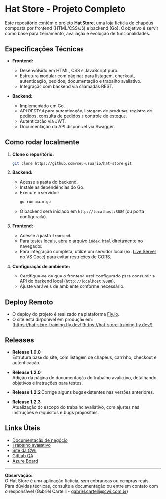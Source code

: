 # Hat Store - Projeto Completo

Este repositório contém o projeto **Hat Store**, uma loja fictícia de chapéus composta por frontend (HTML/CSS/JS) e backend (Go). O objetivo é servir como base para treinamento, avaliação e evolução de funcionalidades.

## Especificações Técnicas

- **Frontend:**  
  - Desenvolvido em HTML, CSS e JavaScript puro.
  - Estrutura modular com páginas para listagem, checkout, autenticação, pedidos, documentação e trabalho avaliativo.
  - Integração com backend via chamadas REST.

- **Backend:**  
  - Implementado em Go.
  - API RESTful para autenticação, listagem de produtos, registro de pedidos, consulta de pedidos e controle de estoque.
  - Autenticação via JWT.
  - Documentação da API disponível via Swagger.

## Como rodar localmente

1. **Clone o repositório:**
   ```sh
   git clone https://github.com/seu-usuario/hat-store.git
   ```

2. **Backend:**
   - Acesse a pasta do backend.
   - Instale as dependências do Go.
   - Execute o servidor:
     ```sh
     go run main.go
     ```
   - O backend será iniciado em `http://localhost:8080` (ou porta configurada).

3. **Frontend:**
   - Acesse a pasta `frontend`.
   - Para testes locais, abra o arquivo `index.html` diretamente no navegador.
   - Para integração completa, utilize um servidor local (ex: [Live Server](https://marketplace.visualstudio.com/items?itemName=ritwickdey.LiveServer) no VS Code) para evitar restrições de CORS.

4. **Configuração de ambiente:**
   - Certifique-se de que o frontend está configurado para consumir a API do backend local (`http://localhost:8080`).
   - Ajuste variáveis de ambiente conforme necessário.

## Deploy Remoto

- O deploy do projeto é realizado na plataforma [Fly.io](https://fly.io/).
- O site está disponível em produção em:  
  [https://hat-store-training.fly.dev/](https://hat-store-training.fly.dev/)

## Releases

- **Release 1.0.0:**  
  Estrutura base do site, com listagem de chapéus, carrinho, checkout e autenticação.

- **Release 1.2.0:**  
  Adição da página de documentação do trabalho avaliativo, detalhando objetivos e instruções para testes.

- **Release 1.2.2**
  Corrige alguns bugs existentes nas versões anteriores.

- **Release 1.2.3:**  
  Atualização do escopo do trabalho avaliativo, com ajustes nas instruções e requisitos e bugs propositais.

## Links Úteis

- [Documentação de negócio](https://hat-store-training.fly.dev/documentacao.html)
- [Trabalho avaliativo](trabalho-avaliativo.html)
- [Site da CWI](https://cwi.com.br/)
- [GitLab QA](https://git.cwi.com.br/formacoes/cwi-crescer/edicao-27/qa)
- [Azure Board](https://dev.azure.com/cwi-formacao/CWI%20Crescer/_sprints/taskboard/CWI%20Crescer%20Team/CWI%20Crescer/Iteration%201)

---

**Observação:**  
O Hat Store é uma aplicação fictícia, sem cobranças ou compras reais.  
Para dúvidas técnicas, consulte a documentação ou entre em contato com o responsável (Gabriel Cartelli - gabriel.cartelli@cwi.com.br)